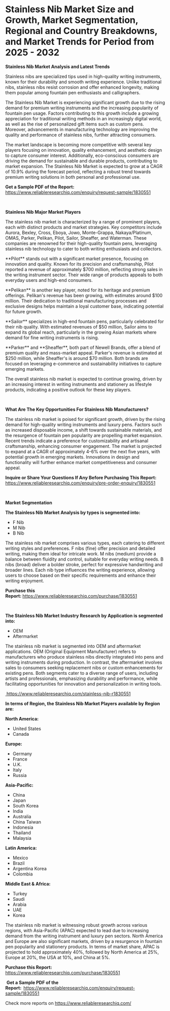 <p><h1>Stainless Nib Market Size and Growth, Market Segmentation, Regional and Country Breakdowns, and Market Trends for Period from 2025 -  2032</h1></p><p><strong>Stainless Nib Market Analysis and Latest Trends</strong></p>
<p><p>Stainless nibs are specialized tips used in high-quality writing instruments, known for their durability and smooth writing experience. Unlike traditional nibs, stainless nibs resist corrosion and offer enhanced longevity, making them popular among fountain pen enthusiasts and calligraphers. </p><p>The Stainless Nib Market is experiencing significant growth due to the rising demand for premium writing instruments and the increasing popularity of fountain pen usage. Factors contributing to this growth include a growing appreciation for traditional writing methods in an increasingly digital world, as well as the rise of personalized gift items such as custom pens. Moreover, advancements in manufacturing technology are improving the quality and performance of stainless nibs, further attracting consumers.</p><p>The market landscape is becoming more competitive with several key players focusing on innovation, quality enhancement, and aesthetic design to capture consumer interest. Additionally, eco-conscious consumers are driving the demand for sustainable and durable products, contributing to market expansion. The Stainless Nib Market is expected to grow at a CAGR of 10.9% during the forecast period, reflecting a robust trend towards premium writing solutions in both personal and professional use.</p></p>
<p><strong>Get a Sample PDF of the Report:&nbsp;</strong> <a href="https://www.reliableresearchiq.com/enquiry/request-sample/1830551?utm_campaign=2251&utm_medium=2&utm_source=Github&utm_content=ia&utm_term=09022025&utm_id=stainless-nib">https://www.reliableresearchiq.com/enquiry/request-sample/1830551</a></p>
<p>&nbsp;</p>
<p><strong>Stainless Nib Major Market Players</strong></p>
<p><p>The stainless nib market is characterized by a range of prominent players, each with distinct products and market strategies. Key competitors include Aurora, Bexley, Cross, Eboya, Jowo, Monte-Grappa, Nakaya/Platinum, OMAS, Parker, Pelikan, Pilot, Sailor, Sheaffer, and Waterman. These companies are renowned for their high-quality fountain pens, leveraging stainless nib technology to cater to both writing enthusiasts and collectors.</p><p>**Pilot** stands out with a significant market presence, focusing on innovation and quality. Known for its precision and craftsmanship, Pilot reported a revenue of approximately $700 million, reflecting strong sales in the writing instrument sector. Their wide range of products appeals to both everyday users and high-end consumers.</p><p>**Pelikan** is another key player, noted for its heritage and premium offerings. Pelikan's revenue has been growing, with estimates around $100 million. Their dedication to traditional manufacturing processes and exclusive designs helps maintain a loyal customer base, indicating potential for future growth.</p><p>**Sailor** specializes in high-end fountain pens, particularly celebrated for their nib quality. With estimated revenues of $50 million, Sailor aims to expand its global reach, particularly in the growing Asian markets where demand for fine writing instruments is rising.</p><p>**Parker** and **Sheaffer**, both part of Newell Brands, offer a blend of premium quality and mass-market appeal. Parker's revenue is estimated at $250 million, while Sheaffer's is around $70 million. Both brands are focused on leveraging e-commerce and sustainability initiatives to capture emerging markets.</p><p>The overall stainless nib market is expected to continue growing, driven by an increasing interest in writing instruments and stationery as lifestyle products, indicating a positive outlook for these key players.</p></p>
<p>&nbsp;</p>
<p><strong>What Are The Key Opportunities For Stainless Nib Manufacturers?</strong></p>
<p><p>The stainless nib market is poised for significant growth, driven by the rising demand for high-quality writing instruments and luxury pens. Factors such as increased disposable income, a shift towards sustainable materials, and the resurgence of fountain pen popularity are propelling market expansion. Recent trends indicate a preference for customizability and artisanal craftsmanship, enhancing consumer engagement. The market is projected to expand at a CAGR of approximately 4-6% over the next five years, with potential growth in emerging markets. Innovations in design and functionality will further enhance market competitiveness and consumer appeal.</p></p>
<p><strong>Inquire or Share Your Questions If Any Before Purchasing This Report:</strong> <a href="https://www.reliableresearchiq.com/enquiry/pre-order-enquiry/1830551?utm_campaign=2251&utm_medium=2&utm_source=Github&utm_content=ia&utm_term=09022025&utm_id=stainless-nib">https://www.reliableresearchiq.com/enquiry/pre-order-enquiry/1830551</a></p>
<p>&nbsp;</p>
<p><strong>Market Segmentation</strong></p>
<p><strong>The Stainless Nib Market Analysis by types is segmented into:</strong></p>
<p><ul><li>F Nib</li><li>M Nib</li><li>B Nib</li></ul></p>
<p><p>The stainless nib market comprises various types, each catering to different writing styles and preferences. F nibs (fine) offer precision and detailed writing, making them ideal for intricate work. M nibs (medium) provide a balance between fluidity and control, suitable for everyday writing needs. B nibs (broad) deliver a bolder stroke, perfect for expressive handwriting and broader lines. Each nib type influences the writing experience, allowing users to choose based on their specific requirements and enhance their writing enjoyment.</p></p>
<p><strong>Purchase this Report:&nbsp;</strong><a href="https://www.reliableresearchiq.com/purchase/1830551?utm_campaign=2251&utm_medium=2&utm_source=Github&utm_content=ia&utm_term=09022025&utm_id=stainless-nib">https://www.reliableresearchiq.com/purchase/1830551</a></p>
<p>&nbsp;</p>
<p><strong>The Stainless Nib Market Industry Research by Application is segmented into:</strong></p>
<p><ul><li>OEM</li><li>Aftermarket</li></ul></p>
<p><p>The stainless nib market is segmented into OEM and aftermarket applications. OEM (Original Equipment Manufacturer) refers to manufacturers who produce stainless nibs directly integrated into pens and writing instruments during production. In contrast, the aftermarket involves sales to consumers seeking replacement nibs or custom enhancements for existing pens. Both segments cater to a diverse range of users, including artists and professionals, emphasizing durability and performance, while facilitating opportunities for innovation and personalization in writing tools.</p></p>
<p><a href="https://www.reliableresearchiq.com/stainless-nib-r1830551?utm_campaign=2251&utm_medium=2&utm_source=Github&utm_content=ia&utm_term=09022025&utm_id=stainless-nib">&nbsp;https://www.reliableresearchiq.com/stainless-nib-r1830551</a></p>
<p><strong>In terms of Region, the Stainless Nib Market Players available by Region are:</strong></p>
<p>
    <p> <strong> North America: </strong>
        <ul>
            <li>United States</li>
            <li>Canada</li>
        </ul>
        </p> 
    <p> <strong> Europe: </strong>
        <ul>
            <li>Germany</li>
            <li>France</li>
            <li>U.K.</li>
            <li>Italy</li>
            <li>Russia</li>
        </ul>
        </p> 
    <p> <strong> Asia-Pacific: </strong>
        <ul>
            <li>China</li>
            <li>Japan</li>
            <li>South Korea</li>
            <li>India</li>
            <li>Australia</li>
            <li>China Taiwan</li>
            <li>Indonesia</li>
            <li>Thailand</li>
            <li>Malaysia</li>
        </ul>
        </p> 
    <p> <strong> Latin America: </strong>
        <ul>
            <li>Mexico</li>
            <li>Brazil</li>
            <li>Argentina Korea</li>
            <li>Colombia</li>
        </ul>
        </p> 
    <p> <strong> Middle East & Africa: </strong>
        <ul>
            <li>Turkey</li>
            <li>Saudi</li>
            <li>Arabia</li>
            <li>UAE</li>
            <li>Korea</li>
        </ul>
    </p>
    </p>
<p><p>The stainless nib market is witnessing robust growth across various regions, with Asia-Pacific (APAC) expected to lead due to increasing demand from the writing instrument and luxury pen sectors. North America and Europe are also significant markets, driven by a resurgence in fountain pen popularity and stationery products. In terms of market share, APAC is projected to hold approximately 40%, followed by North America at 25%, Europe at 20%, the USA at 10%, and China at 5%.</p></p>
<p><strong>Purchase this Report: </strong><a href="https://www.reliableresearchiq.com/purchase/1830551?utm_campaign=2251&utm_medium=2&utm_source=Github&utm_content=ia&utm_term=09022025&utm_id=stainless-nib">https://www.reliableresearchiq.com/purchase/1830551</a></p>
<p>&nbsp;<strong>Get a Sample PDF of the Report:&nbsp;&nbsp;</strong><a href="https://www.reliableresearchiq.com/enquiry/request-sample/1830551?utm_campaign=2251&utm_medium=2&utm_source=Github&utm_content=ia&utm_term=09022025&utm_id=stainless-nib">https://www.reliableresearchiq.com/enquiry/request-sample/1830551</a></p>
<p><strong></strong></p>
<p>Check more reports on <a href="https://www.reliableresearchiq.com/?utm_campaign=2251&utm_medium=2&utm_source=Github&utm_content=ia&utm_term=09022025&utm_id=stainless-nib">https://www.reliableresearchiq.com/</a></p>